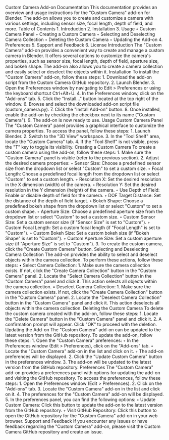 Custom Camera Add-on Documentation
This documentation provides an overview and usage instructions for the "Custom Camera" add-on for Blender. The add-on allows you to create and customize a camera with various settings, including sensor size, focal length, depth of field, and more.
Table of Contents
    1. Introduction
    2. Installation
    3. Usage
        ◦ Custom Camera Panel
        ◦ Creating a Custom Camera
        ◦ Selecting and Deselecting Camera Collection
        ◦ Deleting the Custom Camera
        ◦ Updating the Add-on
    4. Preferences
    5. Support and Feedback
    6. License
Introduction
The "Custom Camera" add-on provides a convenient way to create and manage a custom camera in Blender. It offers several options to customize the camera's properties, such as sensor size, focal length, depth of field, aperture size, and bokeh shape. The add-on also allows you to create a camera collection and easily select or deselect the objects within it.
Installation
To install the "Custom Camera" add-on, follow these steps:
    1. Download the add-on script from the Custom Camera GitHub repository.
    2. Launch Blender.
    3. Open the Preferences window by navigating to Edit > Preferences or using the keyboard shortcut Ctrl+Alt+U.
    4. In the Preferences window, click on the "Add-ons" tab.
    5. Click the "Install..." button located at the top right of the window.
    6. Browse and select the downloaded add-on script file (custom_camera.py).
    7. Click the "Install Add-on" button.
    8. Once installed, enable the add-on by checking the checkbox next to its name ("Custom Camera").
    9. The add-on is now ready to use.
Usage
Custom Camera Panel
The "Custom Camera" panel provides a graphical interface to customize the camera properties. To access the panel, follow these steps:
    1. Launch Blender.
    2. Switch to the "3D View" workspace.
    3. In the "Tool Shelf" area, locate the "Custom Camera" tab.
    4. If the "Tool Shelf" is not visible, press the "T" key to toggle its visibility.
Creating a Custom Camera
To create a custom camera using the add-on, follow these steps:
    1. Make sure the "Custom Camera" panel is visible (refer to the previous section).
    2. Adjust the desired camera properties:
        ◦ Sensor Size: Choose a predefined sensor size from the dropdown list or select "Custom" to set a custom size.
        ◦ Focal Length: Choose a predefined focal length from the dropdown list or select "Custom" to set a custom length.
        ◦ Resolution X: Set the desired resolution in the X dimension (width) of the camera.
        ◦ Resolution Y: Set the desired resolution in the Y dimension (height) of the camera.
        ◦ Use Depth of Field: Enable or disable depth of field for the camera.
        ◦ DOF Target Distance: Set the distance of the depth of field target.
        ◦ Bokeh Shape: Choose a predefined bokeh shape from the dropdown list or select "Custom" to set a custom shape.
        ◦ Aperture Size: Choose a predefined aperture size from the dropdown list or select "Custom" to set a custom size.
        ◦ Custom Sensor Size: Set a custom sensor size (if "Sensor Size" is set to "Custom").
        ◦ Custom Focal Length: Set a custom focal length (if "Focal Length" is set to "Custom").
        ◦ Custom Bokeh Size: Set a custom bokeh size (if "Bokeh Shape" is set to "Custom").
        ◦ Custom Aperture Size: Set a custom aperture size (if "Aperture Size" is set to "Custom").
    3. To create the custom camera, click the "Create Custom Camera" button.
Selecting and Deselecting Camera Collection
The add-on provides the ability to select and deselect objects within the camera collection. To perform these actions, follow these steps:
    • Select Camera Collection:
        1. Make sure the camera collection exists. If not, click the "Create Camera Collection" button in the "Custom Camera" panel.
        2. Locate the "Select Camera Collection" button in the "Custom Camera" panel and click it. This action selects all objects within the camera collection.
    • Deselect Camera Collection:
        1. Make sure the camera collection exists. If not, click the "Create Camera Collection" button in the "Custom Camera" panel.
        2. Locate the "Deselect Camera Collection" button in the "Custom Camera" panel and click it. This action deselects all objects within the camera collection.
Deleting the Custom Camera
To delete the custom camera created with the add-on, follow these steps:
    1. Locate the "Delete Camera" button in the "Custom Camera" panel and click it.
    2. A confirmation prompt will appear. Click "OK" to proceed with the deletion.
Updating the Add-on
The "Custom Camera" add-on can be updated to the latest version from the GitHub repository. To update the add-on, follow these steps:
    1. Open the "Custom Camera" preferences:
        ◦ In the Preferences window (Edit > Preferences), click on the "Add-ons" tab.
        ◦ Locate the "Custom Camera" add-on in the list and click on it.
        ◦ The add-on preferences will be displayed.
    2. Click the "Update Custom Camera" button in the preferences window.
    3. The add-on will be updated to the latest version from the GitHub repository.
Preferences
The "Custom Camera" add-on provides a preferences panel with options for updating the add-on and visiting the GitHub repository. To access the preferences, follow these steps:
    1. Open the Preferences window (Edit > Preferences).
    2. Click on the "Add-ons" tab.
    3. Locate the "Custom Camera" add-on in the list and click on it.
    4. The preferences for the "Custom Camera" add-on will be displayed.
    5. In the preferences panel, you can find the following options:
        ◦ Update Custom Camera: Click this button to update the add-on to the latest version from the GitHub repository.
        ◦ Visit GitHub Repository: Click this button to open the GitHub repository for the "Custom Camera" add-on in your web browser.
Support and Feedback
If you encounter any issues or have feedback regarding the "Custom Camera" add-on, please visit the Custom Camera GitHub repository and create an issue.
